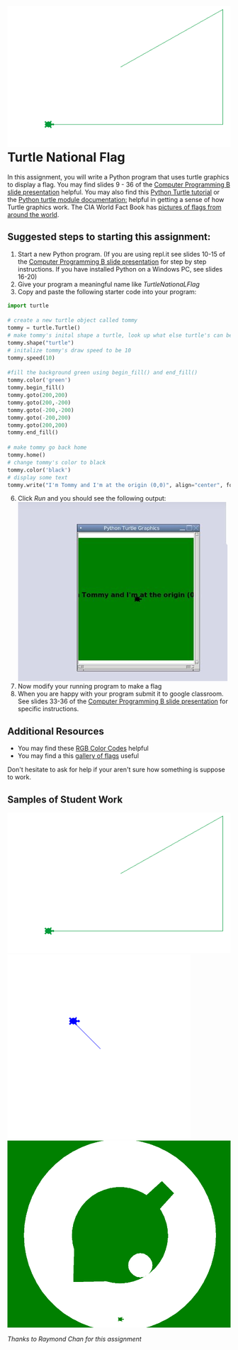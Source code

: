 ![](JuanBrazil.gif)   
Turtle National Flag
====================

In this assignment, you will write a Python program that uses turtle graphics to display a flag. You may find slides 9 - 36 of the [Computer Programming B slide presentation](https://docs.google.com/presentation/d/1rICcmNbnGYsB-cV_6EatPyzcOS2sId80Jh2kayUzm4Q/edit?usp=sharing) helpful. You may also find this [Python Turtle tutorial](https://hourofpython.trinket.io/a-visual-introduction-to-python#/welcome/an-hour-of-code) or the [Python turtle module documentation:](https://docs.python.org/3.3/library/turtle.html?highlight=turtle) helpful in getting a sense of how Turtle graphics work. The CIA World Fact Book has [pictures of flags from around the world](https://www.cia.gov/the-world-factbook/references/flags-of-the-world/).

Suggested steps to starting this assignment:
----------------------------------------------
1. Start a new Python program. (If you are using repl.it see slides 10-15 of the [Computer Programming B slide presentation](https://docs.google.com/presentation/d/1rICcmNbnGYsB-cV_6EatPyzcOS2sId80Jh2kayUzm4Q/edit?usp=sharing) for step by step instructions. If you have installed Python on a Windows PC, see slides 16-20)
2. Give your program a meaningful name like *TurtleNationaLFlag*
5. Copy and paste the following starter code into your program:   
```python
import turtle

# create a new turtle object called tommy
tommy = turtle.Turtle() 
# make tommy's inital shape a turtle, look up what else turtle's can be
tommy.shape("turtle") 
# initalize tommy's draw speed to be 10
tommy.speed(10)

#fill the background green using begin_fill() and end_fill()
tommy.color('green')
tommy.begin_fill()
tommy.goto(200,200)
tommy.goto(200,-200)
tommy.goto(-200,-200)
tommy.goto(-200,200)
tommy.goto(200,200)
tommy.end_fill()

# make tommy go back home
tommy.home()
# change tommy's color to black
tommy.color('black')
# display some text
tommy.write("I'm Tommy and I'm at the origin (0,0)", align="center", font=(None, 16, "bold"))
```

6. Click *Run* and you should see the following output:   
![](TurtleStart.JPG)   
7. Now modify your running program to make a flag
8. When you are happy with your program submit it to google classroom. See slides 33-36 of the [Computer Programming B slide presentation](https://docs.google.com/presentation/d/1rICcmNbnGYsB-cV_6EatPyzcOS2sId80Jh2kayUzm4Q/edit?usp=sharing) for specific instructions. 

Additional Resources
------------
* You may find these [RGB Color Codes](https://flaviocopes.com/rgb-color-codes/) helpful 
* You may find a this [gallery of flags](https://en.wikipedia.org/wiki/Gallery_of_sovereign_state_flags) useful

Don't hesitate to ask for help if your aren't sure how something is suppose to work.

Samples of Student Work
-----------------------
![](JuanBrazil.gif)   
![](GloriaFrance.gif)   
![](Rachel.gif)   

      
         
*Thanks to Raymond Chan for this assignment*

